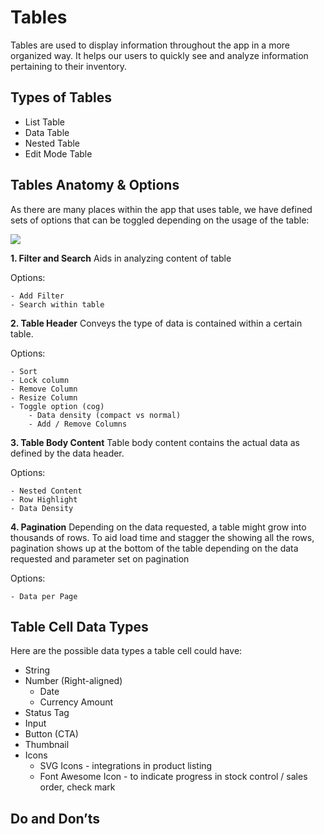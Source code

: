 # Tables

Tables are used to display information throughout the app in a more organized way. It helps our users to quickly see and analyze information pertaining to their inventory.

## Types of Tables
- List Table
- Data Table
- Nested Table
- Edit Mode Table
## Tables Anatomy & Options

As there are many places within the app that uses table, we have defined sets of options that can be toggled depending on the usage of the table:

![](https://paper-attachments.dropbox.com/s_5A827DF32AC08A212D2E9B3D1817BFC26A224124EF6EDDA5E0282701BFA3DF6A_1554104958039_Anatomy2x.png)


**1. Filter and Search**
Aids in analyzing content of table

Options:

    - Add Filter
    - Search within table

**2. Table Header**
Conveys the type of data is contained within a certain table.

Options: 

    - Sort
    - Lock column
    - Remove Column
    - Resize Column
    - Toggle option (cog)
        - Data density (compact vs normal)
        - Add / Remove Columns

**3. Table Body Content**
Table body content contains the actual data as defined by the data header.

Options:

    - Nested Content
    - Row Highlight
    - Data Density

**4. Pagination**
Depending on the data requested, a table might grow into thousands of rows. To aid load time and stagger the showing all the rows, pagination shows up at the bottom of the table depending on the data requested and parameter set on pagination

Options:

    - Data per Page
## Table Cell Data Types

Here are the possible data types a table cell could have:

- String
- Number (Right-aligned)
    - Date
    - Currency Amount
- Status Tag
- Input
- Button (CTA)
- Thumbnail
- Icons
    - SVG Icons - integrations in product listing
    - Font Awesome Icon - to indicate progress in stock control / sales order, check mark
## Do and Don’ts
